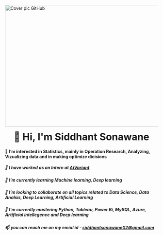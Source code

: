 <img src="https://github.com/Siddhant1803/Siddhant1803/assets/127285389/17120915-6e73-4313-8a0d-21fbcd2557e7" alt="Cover pic GitHub" style="width: 1500px; height: 400px;">

<p align="center">
  <b style="font-size: 32px;">👋 Hi, I'm Siddhant Sonawane</b>
</p>

####  👀 I’m interested in Statistics, mainly in Operation Research, Analyzing, Vizualizing data and in making optimize dicisions

#####  🔭 I have worked as an Intern at [AiVariant](https://aivariant.com/)

#####  🌱 I’m currently learning Machine learning, Deep learning 

#####  💞️ I’m looking to collaborate on all topics related to Data Science, Data Analsis, Deep Learning, Artificial Learning

#####  🌱 I’m currently mastering Python, Tableau, Power Bi,  MySQL, Azure, Artificial intellegence and Deep learning

#####  📫 you can reach me on my emial id - siddhantsonawane02@gmail.com

<!---
Siddhant1803/Siddhant1803 is a ✨ special ✨ repository because its `README.md` (this file) appears on your GitHub profile.
You can click the Preview link to take a look at your changes.
--->
